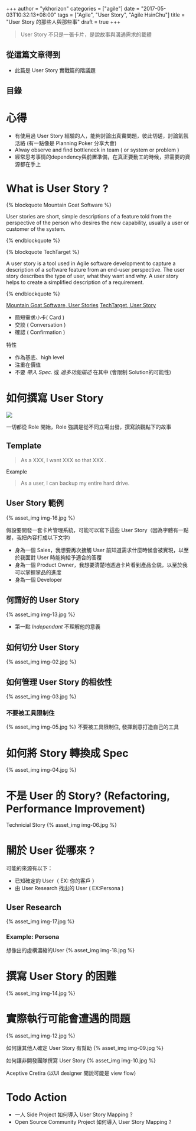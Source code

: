 +++
author = "ykhorizon"
categories = ["agile"]
date = "2017-05-03T10:32:13+08:00"
tags = ["Agile", "User Story", "Agile HsinChu"]
title = "User Story 的那些人與那些事"
draft = true
+++

> User Story 不只是一張卡片，是說故事與溝通需求的載體


## 從這篇文章得到

- 此篇是 User Story 實戰篇的階議題


## 目錄

<!-- toc -->
<!-- more -->

# 心得

- 有使用過 User Story 經驗的人，能夠討論出真實問題，彼此切磋，討論氣氛活絡 (有一點像是 Planning Poker 分享大會)
- Alway observe and find bottleneck in team ( or system or problem )
- 經常思考事情的dependency與前置準備，在真正要動工的時候，把需要的資源都在手上

# What is User Story ?


{% blockquote Mountain Goat Software %}

User stories are short, simple descriptions of a feature told from the perspective of the person who desires the new capability, usually a user or customer of the system.

{% endblockquote %}

{% blockquote TechTarget %}

A user story is a tool used in Agile software development to capture a description of a software feature from an end-user perspective. The user story describes the type of user, what they want and why. A user story helps to create a simplified description of a requirement.

{% endblockquote %}

[Mountain Goat Software, User Stories](https://www.mountaingoatsoftware.com/agile/user-stories)
[TechTarget, User Story](http://searchsoftwarequality.techtarget.com/definition/user-story)

- 簡短需求小卡( Card )
- 交談 ( Conversation )
- 確認 ( Confirmation )

特性

- 作為基底、high level
- 注重在價值
- 不要 *帶入 Spec.* 或 *過多功能描述* 在其中 (會限制 Solution的可能性)



# 如何撰寫 User Story
![](img-20.jpg)

一切都從 Role 開始，Role 強調是從不同立場出發，撰寫該觀點下的故事

## Template

> As a XXX, I want XXX so that XXX .

Example

> As a user, I can backup my entire hard drive.

## User Story 範例
{% asset_img img-16.jpg %}

假設要開發一套卡片管理系統，可能可以寫下這些 User Story（因為字體有一點糊，我把內容打成以下文字)

- 身為一個 Sales，我想要再次接觸 User 前知道需求什麼時候會被實現，以至於我面對 User 時能夠給予適合的答覆
- 身為一個 Product Owner，我想要清楚地透過卡片看到產品全貌，以至於我可以掌握掌品的進度
- 身為一個 Developer

## 何謂好的 User Story 

{% asset_img img-13.jpg %}
- 第一點 *Independant* 不理解他的意義

## 如何切分 User Story
{% asset_img img-02.jpg %}

## 如何管理 User Story 的相依性
{% asset_img img-03.jpg %}

### 不要被工具限制住
{% asset_img img-05.jpg %}
不要被工具限制住, 發揮創意打造自己的工具



# 如何將 Story 轉換成 Spec
{% asset_img img-04.jpg %}

# 不是 User 的 Story? (Refactoring, Performance Improvement)
Technicial Story
{% asset_img img-06.jpg %}

# 關於 User 從哪來 ?

可能的來源有以下：

- 已知確定的 User（ EX: 你的客戶 ）
- 由 User Research 找出的 User ( EX:Persona ) 

## User Research
{% asset_img img-17.jpg %}

### Example: Persona
想像出的虛構濃縮的User
{% asset_img img-18.jpg %}

# 撰寫 User Story 的困難
{% asset_img img-14.jpg %}


# 實際執行可能會遭遇的問題

{% asset_img img-12.jpg %}

如何讓其他人確定 User Story 有幫助
{% asset_img img-09.jpg %}

如何讓非開發團隊撰寫 User Story
{% asset_img img-10.jpg %}




Aceptive Cretira (以UI designer 開說可能是 view flow)

# Todo Action

- 一人 Side Project 如何導入 User Story Mapping ?
- Open Source Community Project 如何導入 User Story Mapping ?